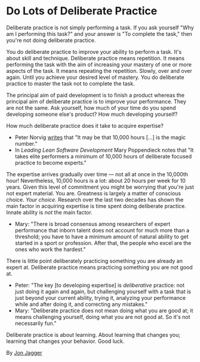 # Do Lots of Deliberate Practice

Deliberate practice is not simply performing a task. If you ask yourself "Why am I performing this task?" and your answer is "To complete the task," then you're not doing deliberate practice.

You do deliberate practice to improve your ability to perform a task. It's about skill and technique. Deliberate practice means repetition. It means performing the task with the aim of increasing your mastery of one or more aspects of the task. It means repeating the repetition. Slowly, over and over again. Until you achieve your desired level of mastery. You do deliberate practice to master the task not to complete the task.

The principal aim of paid development is to finish a product whereas the principal aim of deliberate practice is to improve your performance. They are not the same. Ask yourself, how much of your time do you spend developing someone else's product? How much developing yourself?

How much deliberate practice does it take to acquire expertise?

- Peter Norvig [writes](http://norvig.com/21-days.html) that "It may be that 10,000 hours [...] is the magic number."
- In *Leading Lean Software Development* Mary Poppendieck notes that "It takes elite performers a minimum of 10,000 hours of deliberate focused practice to become experts."

The expertise arrives gradually over time — not all at once in the 10,000th hour! Nevertheless, 10,000 hours is a lot: about 20 hours per week for 10 years. Given this level of commitment you might be worrying that you're just not expert material. You are. Greatness is largely a matter of conscious choice. *Your choice.* Research over the last two decades has shown the main factor in acquiring expertise is time spent doing deliberate practice. Innate ability is *not* the main factor.

- Mary: "There is broad consensus among researchers of expert performance that inborn talent does not account for much more than a threshold; you have to have a minimum amount of natural ability to get started in a sport or profession. After that, the people who excel are the ones who work the hardest."

There is little point deliberately practicing something you are already an expert at. Deliberate practice means practicing something you are not good at.

- Peter: "The key [to developing expertise] is *deliberative* practice: not just doing it again and again, but challenging yourself with a task that is just beyond your current ability, trying it, analyzing your performance while and after doing it, and correcting any mistakes."
- Mary: "Deliberate practice does not mean doing what you are good at; it means challenging yourself, doing what you are not good at. So it's not necessarily fun."

Deliberate practice is about learning. About learning that changes you; learning that changes your behavior. Good luck.

By [Jon Jagger](http://programmer.97things.oreilly.com/wiki/index.php/Jon_Jagger)